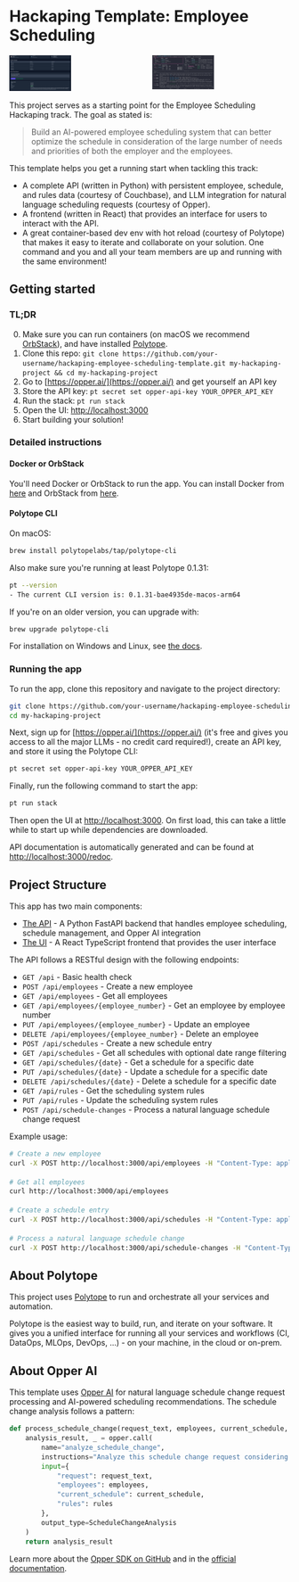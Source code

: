 # Hackaping Template: Employee Scheduling

<div style="display: flex; justify-content: center; gap: 10px;">
  <a href="images/home.png">
    <img src="images/home.png" alt="Home" style="width: 45%; height: auto;" />
  </a>
  <a href="images/polytope.png">
    <img src="images/polytope.png" alt="Polytope" style="width: 45%; height: auto;" />
  </a>
</div>

This project serves as a starting point for the Employee Scheduling Hackaping track. The goal as stated is:

> Build an AI-powered employee scheduling system that can better optimize the schedule in consideration of the large number of needs and priorities of both the employer and the employees.

This template helps you get a running start when tackling this track:
- A complete API (written in Python) with persistent employee, schedule, and rules data (courtesy of Couchbase), and LLM integration for natural language scheduling requests (courtesy of Opper).
- A frontend (written in React) that provides an interface for users to interact with the API.
- A great container-based dev env with hot reload (courtesy of Polytope) that makes it easy to iterate and collaborate on your solution. One command and you and all your team members are up and running with the same environment!

## Getting started

### TL;DR

0. Make sure you can run containers (on macOS we recommend [OrbStack](https://docs.orbstack.dev/install)), and have installed [Polytope](https://polytope.com/docs/quick-start#cli).
1. Clone this repo: `git clone https://github.com/your-username/hackaping-employee-scheduling-template.git my-hackaping-project && cd my-hackaping-project`
2. Go to [https://opper.ai/](https://opper.ai/) and get yourself an API key
3. Store the API key: `pt secret set opper-api-key YOUR_OPPER_API_KEY`
4. Run the stack: `pt run stack`
5. Open the UI: [http://localhost:3000](http://localhost:3000)
6. Start building your solution!

### Detailed instructions

#### Docker or OrbStack
You'll need Docker or OrbStack to run the app. You can install Docker from [here](https://docs.docker.com/get-docker/) and OrbStack from [here](https://docs.orbstack.dev/install).

#### Polytope CLI
On macOS:
```bash
brew install polytopelabs/tap/polytope-cli
```

Also make sure you're running at least Polytope 0.1.31:
```bash
pt --version
- The current CLI version is: 0.1.31-bae4935de-macos-arm64
```

If you're on an older version, you can upgrade with:
```bash
brew upgrade polytope-cli
```

For installation on Windows and Linux, see [the docs](https://polytope.com/docs/quick-start).

### Running the app
To run the app, clone this repository and navigate to the project directory:

```bash
git clone https://github.com/your-username/hackaping-employee-scheduling-template.git my-hackaping-project
cd my-hackaping-project
```

Next, sign up for [https://opper.ai/](https://opper.ai/) (it's free and gives you access to all the major LLMs - no credit card required!), create an API key, and store it using the Polytope CLI:
```bash
pt secret set opper-api-key YOUR_OPPER_API_KEY
```

Finally, run the following command to start the app:
```bash
pt run stack
```

Then open the UI at [http://localhost:3000](http://localhost:3000). On first load, this can take a little while to start up while dependencies are downloaded.

API documentation is automatically generated and can be found at [http://localhost:3000/redoc](http://localhost:3000/redoc).

## Project Structure

This app has two main components:
- [The API](./api) - A Python FastAPI backend that handles employee scheduling, schedule management, and Opper AI integration
- [The UI](./frontend) - A React TypeScript frontend that provides the user interface

The API follows a RESTful design with the following endpoints:

- `GET /api` - Basic health check
- `POST /api/employees` - Create a new employee
- `GET /api/employees` - Get all employees
- `GET /api/employees/{employee_number}` - Get an employee by employee number
- `PUT /api/employees/{employee_number}` - Update an employee
- `DELETE /api/employees/{employee_number}` - Delete an employee
- `POST /api/schedules` - Create a new schedule entry
- `GET /api/schedules` - Get all schedules with optional date range filtering
- `GET /api/schedules/{date}` - Get a schedule for a specific date
- `PUT /api/schedules/{date}` - Update a schedule for a specific date
- `DELETE /api/schedules/{date}` - Delete a schedule for a specific date
- `GET /api/rules` - Get the scheduling system rules
- `PUT /api/rules` - Update the scheduling system rules
- `POST /api/schedule-changes` - Process a natural language schedule change request

Example usage:

```bash
# Create a new employee
curl -X POST http://localhost:3000/api/employees -H "Content-Type: application/json" -d '{"name": "John Smith", "employee_number": "EMP001"}'

# Get all employees
curl http://localhost:3000/api/employees

# Create a schedule entry
curl -X POST http://localhost:3000/api/schedules -H "Content-Type: application/json" -d '{"date": "2024-04-01", "first_line_support": "EMP001"}'

# Process a natural language schedule change
curl -X POST http://localhost:3000/api/schedule-changes -H "Content-Type: application/json" -d '{"request_text": "John Smith needs time off on April 1st"}'
```

## About Polytope

This project uses [Polytope](https://polytope.com) to run and orchestrate all your services and automation.

Polytope is the easiest way to build, run, and iterate on your software. It gives you a unified interface for running all your services and workflows (CI, DataOps, MLOps, DevOps, ...) - on your machine, in the cloud or on-prem.

## About Opper AI

This template uses [Opper AI](https://opper.ai) for natural language schedule change request processing and AI-powered scheduling recommendations. The schedule change analysis follows a pattern:

```python
def process_schedule_change(request_text, employees, current_schedule, rules):
    analysis_result, _ = opper.call(
        name="analyze_schedule_change",
        instructions="Analyze this schedule change request considering the rules and provide a clear recommendation.",
        input={
            "request": request_text,
            "employees": employees,
            "current_schedule": current_schedule,
            "rules": rules
        },
        output_type=ScheduleChangeAnalysis
    )
    return analysis_result
```

Learn more about the [Opper SDK on GitHub](https://github.com/opper-ai/opper-python) and in the [official documentation](https://docs.opper.ai/).
